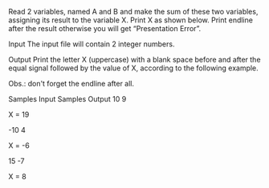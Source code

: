 Read 2 variables, named A and B and make the sum of these two variables, assigning its result to the variable X. Print X as shown below. Print endline after the result otherwise you will get “Presentation Error”.

Input
The input file will contain 2 integer numbers.

Output
Print the letter X (uppercase) with a blank space before and after the equal signal followed by the value of X, according to the following example.

Obs.: don't forget the endline after all.

Samples Input	Samples Output
10
9

X = 19

-10
4

X = -6

15
-7

X = 8